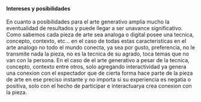 #### Intereses y posibilidades


En cuanto a posibilidades para el arte generativo amplia mucho la eventualidad de resultados y puede llegar a ser unavance significativo.
Como sabemos cada pieza de arte sea analoga o digital posee una tecnica, concepto, contexto, etc...  en el caso de todas estas caracteristicas en el arte analogo no todo el mundo conecta, ya sea por gusto, preferencia, no le transmite nada la pieza, no es la tecnica de su agrado, toca temas que no van con la persona.
En el caso de el arte generativo a pesar de la tecnica, concepto, contexto entre otros, solo agregando interactividad ya genera una conexion con el espectador que de cierta forma hace parte de la pieza de arte en ese preciso instante y no importa si su experiencia es negatia o positiva, solo con el hecho de participar e interactuarya crea conexion con la pieza.

